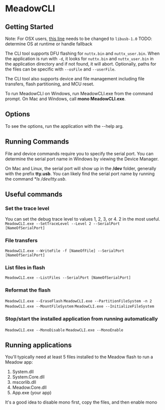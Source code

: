 # MeadowCLI

## Getting Started
Note: For OSX users, [this line](https://github.com/WildernessLabs/MeadowCLI/blob/master/MeadowCLI/DfuSharp.cs#L29) needs to be changed to `libusb-1.0` TODO: determine OS at runtime or handle fallback

The CLI tool supports DFU flashing for `nuttx.bin` and `nuttx_user.bin`. When the application is run with `-d`, it looks for `nuttx.bin` and `nuttx_user.bin` in the application directory and if not found, it will abort. Optionally, paths for the files can be specific with `--osFile` and `--userFile`.

The CLI tool also supports device and file management including file transfers, flash partitioning, and MCU reset.

To run MeadowCLI on Windows, run MeadowCLI.exe from the command prompt. On Mac and Windows, call **mono MeadowCLI.exe**.

## Options
To see the options, run the application with the --help arg.

## Running Commands 
File and device commands require you to specify the serial port. You can determine the serial port name in Windows by viewing the Device Manager.

On Mac and Linux, the serial port will show up in the **/dev** folder, generally with the prefix **tty.usb**. You can likely find the serial port name by running the command **ls /dev/tty.usb*.

## Useful commands

### Set the trace level
You can set the debug trace level to values 1, 2, 3, or 4. 2 in the most useful.
`MeadowCLI.exe --SetTraceLevel --Level 2 --SerialPort [NameOfSerialPort]`

### File transfers
`MeadowCLI.exe --WriteFile -f [NameOfFile] --SerialPort [NameOfSerialPort]`

### List files in flash
`MeadowCLI.exe --ListFiles --SerialPort [NameOfSerialPort]`

### Reformat the flash
`MeadowCLI.exe --EraseFlash`
`MeadowCLI.exe --PartitionFileSystem -n 2`
`MeadowCLI.exe --MountFileSystem`
`MeadowCLI.exe --InitializeFileSystem`

### Stop/start the installed application from running automatically
`MeadowCLI.exe --MonoDisable`
`MeadowCLI.exe --MonoEnable`

## Running applications 
You'll typically need at least 5 files installed to the Meadow flash to run a Meadow app:
1. System.dll
2. System.Core.dll
3. mscorlib.dll
4. Meadow.Core.dll
5. App.exe (your app)

It's a good idea to disable mono first, copy the files, and then enable mono




